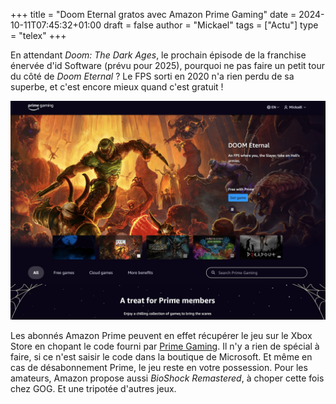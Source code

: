 +++
title = "Doom Eternal gratos avec Amazon Prime Gaming"
date = 2024-10-11T07:45:32+01:00
draft = false
author = "Mickael"
tags = ["Actu"]
type = "telex"
+++

En attendant *Doom: The Dark Ages*, le prochain épisode de la franchise énervée d'id Software (prévu pour 2025), pourquoi ne pas faire un petit tour du côté de *Doom Eternal* ? Le FPS sorti en 2020 n'a rien perdu de sa superbe, et c'est encore mieux quand c'est gratuit !

![Doom Eternal](doom-eternal.jpg "")

Les abonnés Amazon Prime peuvent en effet récupérer le jeu sur le Xbox Store en chopant le code fourni par [Prime Gaming](https://gaming.amazon.com/home). Il n'y a rien de spécial à faire, si ce n'est saisir le code dans la boutique de Microsoft. Et même en cas de désabonnement Prime, le jeu reste en votre possession. Pour les amateurs, Amazon propose aussi *BioShock Remastered*, à choper cette fois chez GOG. Et une tripotée d'autres jeux.